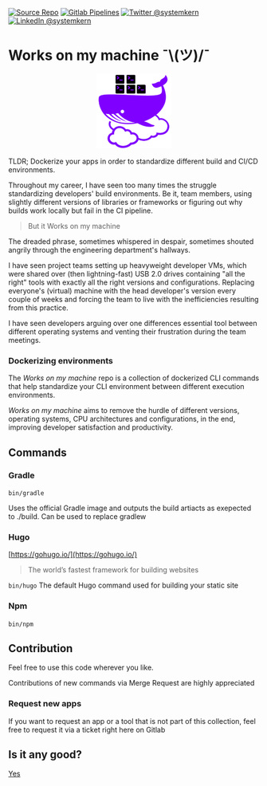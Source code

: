[![Source Repo](https://img.shields.io/badge/fork%20on-gitlab-important?logo=gitlab)](https://gitlab.com/systemkern/works-on-my-machine)
[![Gitlab Pipelines](https://gitlab.com/systemkern/works-on-my-machine/badges/master/pipeline.svg)](https://gitlab.com/systemkern/works-on-my-machine/-/pipelines)
[![Twitter @systemkern](https://img.shields.io/badge/follow-%40systemkern-blue?logo=twitter)](https://twitter.com/systemkern)
[![LinkedIn @systemkern](https://img.shields.io/badge/contact%20me-%40systemkern-blue?logo=linkedin)](https://linkedin.com/in/systemkern)



Works on my machine ¯\\(ツ)/¯
=============================

<center><img src="public/works-on-my-machine-logo.png" width="150" height="150"></center>

TLDR; Dockerize your apps in order to standardize different build and CI/CD environments.

Throughout my career, I have seen too many times the struggle standardizing developers' build environments. Be it, team members, using slightly different versions of libraries or frameworks or figuring out why builds work locally but fail in the CI pipeline.

> But it Works on my machine

The dreaded phrase, sometimes whispered in despair, sometimes shouted angrily through the engineering department's hallways. 

I have seen project teams setting up heavyweight developer VMs, which were shared over (then lightning-fast) USB 2.0 drives containing "all the right" tools with exactly all the right versions and configurations. Replacing everyone's (virtual) machine with the head developer's version every couple of weeks and forcing the team to live with the inefficiencies resulting from this practice.

I have seen developers arguing over one differences essential tool between different operating systems and venting their frustration during the team meetings.

### Dockerizing environments
The _Works on my machine_ repo is a collection of dockerized CLI commands that help standardize your CLI environment between different execution environments.

_Works on my machine_ aims to remove the hurdle of different versions, operating systems, CPU architectures and configurations, in the end, improving developer satisfaction and productivity.


Commands
--------------------

### Gradle
`bin/gradle`

Uses the official Gradle image and outputs the build artiacts as exepected to ./build.
Can be used to replace gradlew

### Hugo
[https://gohugo.io/](https://gohugo.io/)

> The world’s fastest framework for building websites

`bin/hugo`
The default Hugo command used for building your static site

### Npm
`bin/npm `


Contribution
--------------------
Feel free to use this code wherever you like.

Contributions of new commands via Merge Request are highly appreciated


### Request new apps

If you want to request an app or a tool that is not part of this collection, feel free to request it via a ticket right here on Gitlab


Is it any good?
--------------------
[Yes](https://news.ycombinator.com/item?id=3067434)
